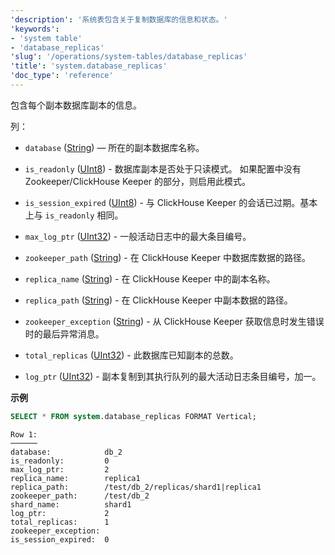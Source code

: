 ```yaml
---
'description': '系统表包含关于复制数据库的信息和状态。'
'keywords':
- 'system table'
- 'database_replicas'
'slug': '/operations/system-tables/database_replicas'
'title': 'system.database_replicas'
'doc_type': 'reference'
---
```


包含每个副本数据库副本的信息。

列：

- `database` ([String](../../sql-reference/data-types/string.md)) — 所在的副本数据库名称。

- `is_readonly` ([UInt8](../../sql-reference/data-types/int-uint.md)) - 数据库副本是否处于只读模式。
    如果配置中没有 Zookeeper/ClickHouse Keeper 的部分，则启用此模式。

- `is_session_expired` ([UInt8](../../sql-reference/data-types/int-uint.md)) - 与 ClickHouse Keeper 的会话已过期。基本上与 `is_readonly` 相同。

- `max_log_ptr` ([UInt32](../../sql-reference/data-types/int-uint.md)) - 一般活动日志中的最大条目编号。

- `zookeeper_path` ([String](../../sql-reference/data-types/string.md)) - 在 ClickHouse Keeper 中数据库数据的路径。

- `replica_name` ([String](../../sql-reference/data-types/string.md)) - 在 ClickHouse Keeper 中的副本名称。

- `replica_path` ([String](../../sql-reference/data-types/string.md)) - 在 ClickHouse Keeper 中副本数据的路径。

- `zookeeper_exception` ([String](../../sql-reference/data-types/string.md)) - 从 ClickHouse Keeper 获取信息时发生错误时的最后异常消息。

- `total_replicas` ([UInt32](../../sql-reference/data-types/int-uint.md)) - 此数据库已知副本的总数。

- `log_ptr` ([UInt32](../../sql-reference/data-types/int-uint.md)) - 副本复制到其执行队列的最大活动日志条目编号，加一。

**示例**

```sql
SELECT * FROM system.database_replicas FORMAT Vertical;
```

```text
Row 1:
──────
database:            db_2
is_readonly:         0
max_log_ptr:         2
replica_name:        replica1
replica_path:        /test/db_2/replicas/shard1|replica1
zookeeper_path:      /test/db_2
shard_name:          shard1
log_ptr:             2
total_replicas:      1
zookeeper_exception: 
is_session_expired:  0
```

